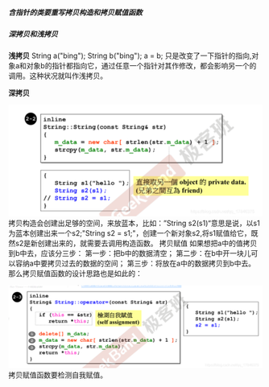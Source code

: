 ##### 含指针的类要重写拷贝构造和拷贝赋值函数



##### 深拷贝和浅拷贝  

**浅拷贝**
String a("bing");
String b("bing");
a = b;
只是改变了一下指针的指向,对象a和对象b的指针都指向它，通过任意一个指针对其作修改，都会影响另一个的调用。这种状况就叫作浅拷贝。

**深拷贝**  

![upload successful](../img/pasted-18.png) 
拷贝构造会创建出足够的空间，来放蓝本，比如：”String s2(s1)“意思是说，以s1为蓝本创建出来一个s2;"String s2 = s1;"，创建一个新对象s2,将s1赋值给它，既然s2是新创建出来的，就需要去调用构造函数。 
拷贝赋值 
如果想把a中的值拷贝到b中去，应该分三步：
第一步：把b中的数据清空；
第二步：在b中开一块儿可以容纳a中要拷贝过去的数据的空间；
第三步：将放在a中的数据拷贝到b中去。那么拷贝赋值函数的设计思路也是如此的：  

![upload successful](../img/pasted-19.png) 
拷贝赋值函数要检测自我赋值。  